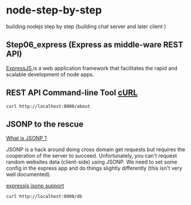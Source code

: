 node-step-by-step
=================

building nodejs step by step (building chat server and later client )


## Step06_express (Express as middle-ware REST API)

<a href="http://expressjs.com/">
    ExpressJS    
</a> is a web application framework that facilitates the rapid and scalable development of node apps.



##  REST API Command-line Tool <a href="http://en.wikipedia.org/wiki/CURL">cURL</a>

    curl http://localhost:8000/about


## JSONP to the rescue

<a href="http://en.wikipedia.org/wiki/JSONP">What is JSONP ?</a>

JSONP is a hack around doing cross domain get requests but requires the cooperation of the server to succeed. Unfortunately, you can't request random websites data (client-side) using JSONP. We need to set some config in the express app and do things slightly differently (this isn't very well documented).

<a href="http://expressjs.com/api.html#res.jsonp">expressjs jsonp support</a>


    curl http://localhost:8000/db




 








